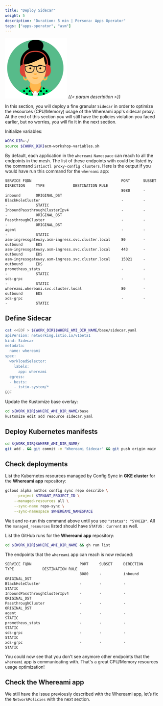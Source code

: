 ```yaml
---
title: "Deploy Sidecar"
weight: 5
description: "Duration: 5 min | Persona: Apps Operator"
tags: ["apps-operator", "asm"]
---
```

![Apps Operator](/images/apps-operator.png)
_{{< param description >}}_

In this section, you will deploy a fine granular `Sidecar` in order to optimize the resources (CPU/Memory) usage of the Whereami app's sidecar proxy. At the end of this section you will still have the policies violation you faced earlier, but no worries, you will fix it in the next section.

Initialize variables:
```Bash
WORK_DIR=~/
source ${WORK_DIR}acm-workshop-variables.sh
```

By default, each application in the `whereami` `Namespace` can reach to all the endpoints in the mesh. The list of these endpoints with could be listed by the command `istioctl proxy-config clusters`. Here is the output if you would have run this command for the `whereami` app:
```Plaintext
SERVICE FQDN                                         PORT      SUBSET     DIRECTION     TYPE             DESTINATION RULE
                                                     8080      -          inbound       ORIGINAL_DST
BlackHoleCluster                                     -         -          -             STATIC
InboundPassthroughClusterIpv4                        -         -          -             ORIGINAL_DST
PassthroughCluster                                   -         -          -             ORIGINAL_DST
agent                                                -         -          -             STATIC
asm-ingressgateway.asm-ingress.svc.cluster.local     80        -          outbound      EDS
asm-ingressgateway.asm-ingress.svc.cluster.local     443       -          outbound      EDS
asm-ingressgateway.asm-ingress.svc.cluster.local     15021     -          outbound      EDS
prometheus_stats                                     -         -          -             STATIC
sds-grpc                                             -         -          -             STATIC
whereami.whereami.svc.cluster.local                  80        -          outbound      EDS
xds-grpc                                             -         -          -             STATIC
```

## Define Sidecar

```Bash
cat <<EOF > ${WORK_DIR}$WHERE_AMI_DIR_NAME/base/sidecar.yaml
apiVersion: networking.istio.io/v1beta1
kind: Sidecar
metadata:
  name: whereami
spec:
  workloadSelector:
    labels:
      app: whereami
  egress:
  - hosts:
    - istio-system/*
EOF
```

Update the Kustomize base overlay:
```Bash
cd ${WORK_DIR}$WHERE_AMI_DIR_NAME/base
kustomize edit add resource sidecar.yaml
```

## Deploy Kubernetes manifests

```Bash
cd ${WORK_DIR}$WHERE_AMI_DIR_NAME/
git add . && git commit -m "Whereami Sidecar" && git push origin main
```

## Check deployments

List the Kubernetes resources managed by Config Sync in **GKE cluster** for the **Whereami app** repository:
```Bash
gcloud alpha anthos config sync repo describe \
    --project $TENANT_PROJECT_ID \
    --managed-resources all \
    --sync-name repo-sync \
    --sync-namespace $WHEREAMI_NAMESPACE
```
Wait and re-run this command above until you see `"status": "SYNCED"`. All the `managed_resources` listed should have `STATUS: Current` as well.

List the GitHub runs for the **Whereami app** repository:
```Bash
cd ${WORK_DIR}$WHERE_AMI_DIR_NAME && gh run list
```

The endpoints that the `whereami` app can reach is now reduced:
```Plaintext
SERVICE FQDN                      PORT     SUBSET     DIRECTION     TYPE             DESTINATION RULE
                                  8080     -          inbound       ORIGINAL_DST
BlackHoleCluster                  -        -          -             STATIC
InboundPassthroughClusterIpv4     -        -          -             ORIGINAL_DST
PassthroughCluster                -        -          -             ORIGINAL_DST
agent                             -        -          -             STATIC
prometheus_stats                  -        -          -             STATIC
sds-grpc                          -        -          -             STATIC
xds-grpc                          -        -          -             STATIC
```
You could now see that you don't see anymore other endpoints that the `whereami` app is communicating with. That's a great CPU/Memory resources usage optimization!

## Check the Whereami app

We still have the issue previously described with the Whereami app, let’s fix the `NetworkPolicies` with the next section.